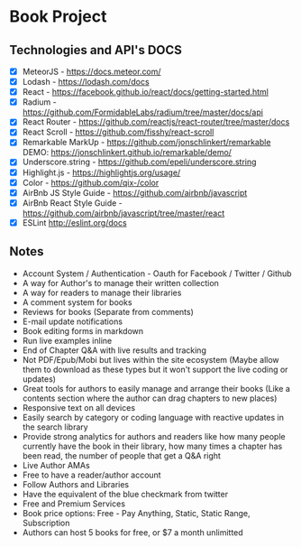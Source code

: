 # Book Project

## Technologies and API's DOCS

* [x] MeteorJS - https://docs.meteor.com/
* [x] Lodash - https://lodash.com/docs 
* [x] React - https://facebook.github.io/react/docs/getting-started.html
* [x] Radium - https://github.com/FormidableLabs/radium/tree/master/docs/api
* [x] React Router - https://github.com/reactjs/react-router/tree/master/docs
* [x] React Scroll - https://github.com/fisshy/react-scroll
* [x] Remarkable MarkUp - https://github.com/jonschlinkert/remarkable DEMO: https://jonschlinkert.github.io/remarkable/demo/
* [x] Underscore.string - https://github.com/epeli/underscore.string
* [x] Highlight.js - https://highlightjs.org/usage/
* [x] Color - https://github.com/qix-/color
* [x] AirBnb JS Style Guide - https://github.com/airbnb/javascript
* [x] AirBnb React Style Guide - https://github.com/airbnb/javascript/tree/master/react
* [x] ESLint http://eslint.org/docs

## Notes

* Account System / Authentication - Oauth for Facebook / Twitter / Github
* A way for Author's to manage their written collection
* A way for readers to manage their libraries
* A comment system for books
* Reviews for books (Separate from comments)
* E-mail update notifications
* Book editing forms in markdown
* Run live examples inline
* End of Chapter Q&A with live results and tracking
* Not PDF/Epub/Mobi but lives within the site ecosystem (Maybe allow them to download as these types but it won't support the live coding or updates)
* Great tools for authors to easily manage and arrange their books (Like a contents section where the author can drag chapters to new places)
* Responsive text on all devices
* Easily search by category or coding language with reactive updates in the search library
* Provide strong analytics for authors and readers like how many people currently have the book in their library, how many times a chapter has been read, the number of people that get a Q&A right
* Live Author AMAs
* Free to have a reader/author account
* Follow Authors and Libraries
* Have the equivalent of the blue checkmark from twitter
* Free and Premium Services
* Book price options: Free - Pay Anything, Static, Static Range, Subscription
* Authors can host 5 books for free, or $7 a month unlimitted
